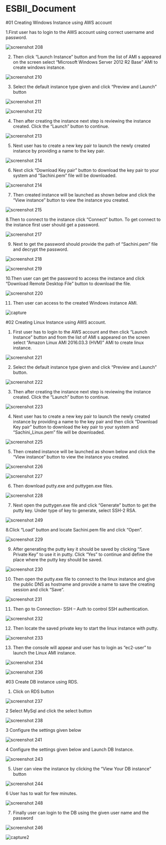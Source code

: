 # ESBII_Document

#01 Creating Windows Instance using AWS account

1.First user has to login to the AWS account using correct username and password. 

![screenshot 208](https://cloud.githubusercontent.com/assets/20767123/17290036/1caf7cb4-57fa-11e6-8043-7b272dcdc21a.png)

2. 	Then click “Launch Instance” button and from the list of AMI s appeared on the screen select “Microsoft Windows Server 2012 R2 Base” AMI to create windows instance.

![screenshot 210](https://cloud.githubusercontent.com/assets/20767123/17290316/7c8c283e-57fb-11e6-93d8-80ed2bf86eec.png)

3.	Select the default instance type given and click “Preview and Launch” button

![screenshot 211](https://cloud.githubusercontent.com/assets/20767123/17290346/a075b008-57fb-11e6-8842-0b5cbfe982d1.png)

![screenshot 212](https://cloud.githubusercontent.com/assets/20767123/17290380/c2d0b724-57fb-11e6-85a9-c9a0f3620dda.png)

4.	Then after creating the instance next step is reviewing the instance created. Click the “Launch” button to continue. 

![screenshot 213](https://cloud.githubusercontent.com/assets/20767123/17290484/3f5d316e-57fc-11e6-9f49-d4e277a28406.png)

5.	Next user has to create a new key pair to launch the newly created instance by providing a name to the key pair. 

![screenshot 214](https://cloud.githubusercontent.com/assets/20767123/17290511/66790df4-57fc-11e6-844d-3a4b31449330.png)

6.	Next click “Download Key pair” button to download the key pair to your system and “Sachini.pem” file will be downloaded. 

![screenshot 214](https://cloud.githubusercontent.com/assets/20767123/17290511/66790df4-57fc-11e6-844d-3a4b31449330.png)

7.	Then created instance will be launched as shown below and click the “View instance” button to view the instance you created. 

![screenshot 215](https://cloud.githubusercontent.com/assets/20767123/17290567/b9bc03a4-57fc-11e6-8be0-c11dfa3d2a0b.png)

8.Then to connect to the instance click “Connect” button. To get connect to the instance first user should get a password. 

![screenshot 217](https://cloud.githubusercontent.com/assets/20767123/17290588/d93dab56-57fc-11e6-9ca9-c7a02f6bf9e1.png)

9. Next to get the password should provide the path of “Sachini.pem” file and decrypt the password. 

![screenshot 218](https://cloud.githubusercontent.com/assets/20767123/17290618/09d780a2-57fd-11e6-89b4-650d3e6d6881.png)

![screenshot 219](https://cloud.githubusercontent.com/assets/20767123/17290649/303d1fa4-57fd-11e6-912d-c3d6359d40ac.png)

10.Then user can get the password to access the instance and click “Download Remote Desktop File” button to download the file. 

![screenshot 220](https://cloud.githubusercontent.com/assets/20767123/17290686/5bc9159c-57fd-11e6-9f88-d42fe0c57aab.png)

11. Then user can access to the created Windows instance AMI.

![capture](https://cloud.githubusercontent.com/assets/20767123/17290835/1ab080ee-57fe-11e6-8135-cbf911a3cb3c.PNG)

#02 Creating Linux Instance using AWS account. 

1.	First user has to login to the AWS account and then click “Launch Instance” button and from the list of AMI s appeared on the screen select “Amazon Linux AMI 2016.03.3 (HVM)” AMI to create linux instance. 

![screenshot 221](https://cloud.githubusercontent.com/assets/20767123/17290896/58fdd414-57fe-11e6-9ddf-86e97256adf8.png)

2.	Select the default instance type given and click “Preview and Launch” button. 

![screenshot 222](https://cloud.githubusercontent.com/assets/20767123/17290918/80d4e0ae-57fe-11e6-9fca-4e02179c3d61.png)

3. Then after creating the instance next step is reviewing the instance created. Click the “Launch” button to continue.

![screenshot 223](https://cloud.githubusercontent.com/assets/20767123/17290962/d44e5a8a-57fe-11e6-8625-b0d7de33f329.png)

4. Next user has to create a new key pair to launch the newly created instance by providing a name to the key pair and then click “Download Key pair” button to download the key pair to your system and “Sachini_Linux.pem” file will be downloaded.

![screenshot 225](https://cloud.githubusercontent.com/assets/20767123/17290999/01b02b98-57ff-11e6-94fa-84db60ddac1c.png)

5. Then created instance will be launched as shown below and click the “View instance” button to view the instance you created. 

![screenshot 226](https://cloud.githubusercontent.com/assets/20767123/17291032/2822e720-57ff-11e6-8d84-77c3c975f612.png)

![screenshot 227](https://cloud.githubusercontent.com/assets/20767123/17291051/44a8d29c-57ff-11e6-82c9-55b900b905b2.png)

6. Then download putty.exe and puttygen.exe files. 

![screenshot 228](https://cloud.githubusercontent.com/assets/20767123/17291081/745e61aa-57ff-11e6-9217-eac7b8057fd9.png)

7. Next open the puttygen.exe file and click “Generate” button to get the putty key. Under type of key to generate, select SSH-2 RSA. 

![screenshot 249](https://cloud.githubusercontent.com/assets/20767123/17291124/b67f1340-57ff-11e6-8e60-55f7ed83a1cb.png)

8.Click “Load” button and locate Sachini.pem file and click “Open”. 

![screenshot 229](https://cloud.githubusercontent.com/assets/20767123/17291158/d5f0136e-57ff-11e6-99c9-7c18408c4edd.png)

9. After generating the putty key it should be saved by clicking “Save Private Key” to use it in putty. Click “Yes” to continue and define the place where the putty key should be saved. 

![screenshot 230](https://cloud.githubusercontent.com/assets/20767123/17291180/f7ac6b56-57ff-11e6-9ea0-908fececa12a.png)

10. Then open the putty.exe file to connect to the linux instance and give the public DNS as hostname and provide a name to save the creating session and click “Save”. 

![screenshot 231](https://cloud.githubusercontent.com/assets/20767123/17291202/1b86b43c-5800-11e6-811e-6028ef30ddf0.png)

11. Then go to Connection- SSH – Auth to control SSH authentication. 

![screenshot 232](https://cloud.githubusercontent.com/assets/20767123/17291222/428cf078-5800-11e6-96f1-aa5837b740d3.png)

12. Then locate the saved private key to start the linux instance with putty. 

![screenshot 233](https://cloud.githubusercontent.com/assets/20767123/17291282/96439ce4-5800-11e6-9d26-fc87f33a78b6.png)

13. Then the console will appear and user has to login as “ec2-user” to launch the Linux AMI instance.

![screenshot 234](https://cloud.githubusercontent.com/assets/20767123/17291305/b75c8850-5800-11e6-9d42-b307007c454f.png)

![screenshot 236](https://cloud.githubusercontent.com/assets/20767123/17291330/da3d9f76-5800-11e6-8c9a-d9730295850b.png)

#03 Create DB instance using RDS.

1. Click on RDS button

![screenshot 237](https://cloud.githubusercontent.com/assets/20767123/17291353/fbd2c4d6-5800-11e6-9635-36bc6712030b.png)

2 Select MySql and click the select button 

![screenshot 238](https://cloud.githubusercontent.com/assets/20767123/17291373/15f508e2-5801-11e6-8789-baa593df61c4.png)

3 Configure the settings given below

![screenshot 241](https://cloud.githubusercontent.com/assets/20767123/17291403/397cf680-5801-11e6-9cd8-f717700c727f.png)

4 Configure the settings given below and Launch DB Instance.

![screenshot 243](https://cloud.githubusercontent.com/assets/20767123/17291427/6b950ba8-5801-11e6-90dd-e2898e21ee6b.png)

5. User can view the instance by clicking the “View Your DB instance” button 

![screenshot 244](https://cloud.githubusercontent.com/assets/20767123/17291438/891ef1f2-5801-11e6-9415-1d178ab50afe.png)

6 User has to wait for few minutes.

![screenshot 248](https://cloud.githubusercontent.com/assets/20767123/17291456/af6a3ace-5801-11e6-8bfc-3b22b6dd8189.png)

7. Finally user can login to the DB using the given user name and the password

![screenshot 246](https://cloud.githubusercontent.com/assets/20767123/17291486/dc18ce82-5801-11e6-83ba-b49b35d0c25d.png)

![capture2](https://cloud.githubusercontent.com/assets/20767123/17291523/14bc4534-5802-11e6-8904-8b2eda3a0666.PNG)

